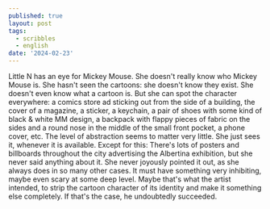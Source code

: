 ```yaml
---
published: true
layout: post
tags:
  - scribbles
  - english
date: '2024-02-23'
---
```

Little N has an eye for Mickey Mouse. She doesn't really know who Mickey Mouse is. She hasn't seen the cartoons: she doesn't know they exist. She doesn't even know what a cartoon is. But she can spot the character everywhere: a comics store ad sticking out from the side of a building, the cover of a magazine, a sticker, a keychain, a pair of shoes with some kind of black & white MM design, a backpack with flappy pieces of fabric on the sides and a round nose in the middle of the small front pocket, a phone cover, etc. The level of abstraction seems to matter very little. She just sees it, whenever it is available. 
Except for this: 
There's lots of posters and billboards throughout the city advertising the Albertina exhibition, but she never said anything about it. She never joyously pointed it out, as she always does in so many other cases. It must have something very inhibiting, maybe even scary at some deep level. Maybe that's what the artist intended, to strip the cartoon character of its identity and make it something else completely. If that's the case, he undoubtedly succeeded. 
